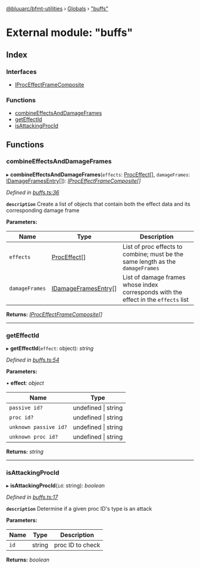 [@bluuarc/bfmt-utilities](../README.md) › [Globals](../globals.md) › ["buffs"](_buffs_.md)

# External module: "buffs"

## Index

### Interfaces

* [IProcEffectFrameComposite](../interfaces/_buffs_.iproceffectframecomposite.md)

### Functions

* [combineEffectsAndDamageFrames](_buffs_.md#combineeffectsanddamageframes)
* [getEffectId](_buffs_.md#geteffectid)
* [isAttackingProcId](_buffs_.md#isattackingprocid)

## Functions

###  combineEffectsAndDamageFrames

▸ **combineEffectsAndDamageFrames**(`effects`: [ProcEffect](_datamine_types_.md#proceffect)[], `damageFrames`: [IDamageFramesEntry](../interfaces/_datamine_types_.idamageframesentry.md)[]): *[IProcEffectFrameComposite](../interfaces/_buffs_.iproceffectframecomposite.md)[]*

*Defined in [buffs.ts:36](https://github.com/BluuArc/bfmt-utilities/blob/1f753a7/src/buffs.ts#L36)*

**`description`** Create a list of objects that contain both the effect data and its corresponding damage frame

**Parameters:**

Name | Type | Description |
------ | ------ | ------ |
`effects` | [ProcEffect](_datamine_types_.md#proceffect)[] | List of proc effects to combine; must be the same length as the `damageFrames` |
`damageFrames` | [IDamageFramesEntry](../interfaces/_datamine_types_.idamageframesentry.md)[] | List of damage frames whose index corresponds with the effect in the `effects` list  |

**Returns:** *[IProcEffectFrameComposite](../interfaces/_buffs_.iproceffectframecomposite.md)[]*

___

###  getEffectId

▸ **getEffectId**(`effect`: object): *string*

*Defined in [buffs.ts:54](https://github.com/BluuArc/bfmt-utilities/blob/1f753a7/src/buffs.ts#L54)*

**Parameters:**

▪ **effect**: *object*

Name | Type |
------ | ------ |
`passive id?` | undefined &#124; string |
`proc id?` | undefined &#124; string |
`unknown passive id?` | undefined &#124; string |
`unknown proc id?` | undefined &#124; string |

**Returns:** *string*

___

###  isAttackingProcId

▸ **isAttackingProcId**(`id`: string): *boolean*

*Defined in [buffs.ts:17](https://github.com/BluuArc/bfmt-utilities/blob/1f753a7/src/buffs.ts#L17)*

**`description`** Determine if a given proc ID's type is an attack

**Parameters:**

Name | Type | Description |
------ | ------ | ------ |
`id` | string | proc ID to check  |

**Returns:** *boolean*
